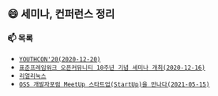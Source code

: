 ## :smile: 세미나, 컨퍼런스 정리


### 📫 목록
  - [`YOUTHCON'20(2020-12-20)`](https://www.notion.so/YOUTHCON-20-b8a935551bf7453e93394d03f00e9840)
  - [`표준프레임워크 오픈커뮤니티 10주년 기념 세미나 개최(2020-12-16)`](https://open.egovframe.org/oc/support/noticeItem.do?nttId=19936)
  - [`리얼리눅스`](https://event-us.kr/hcmY8AAlnJac/event/27555?utm_source=mail&utm_medium=e_remind&utm_campaign=webinar_remind&utm_content=eventname_btn)
  - [`OSS 개발자포럼 MeetUp 스타트업(StartUp)을 만나다(2021-05-15)`](https://github.com/jh-dev-study/seminar-summary/blob/main/OSS%20%EA%B0%9C%EB%B0%9C%EC%9E%90%ED%8F%AC%EB%9F%BC%20Meetup%20%EC%8A%A4%ED%83%80%ED%8A%B8%EC%97%85(StartUp)%EC%9D%84%20%EB%A7%8C%EB%82%98%EB%8B%A4.md)
  
  
